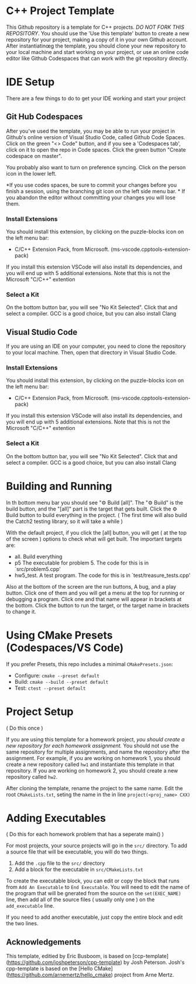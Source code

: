 # C++ Project Template

This Github repository is a template for C++ projects. *DO NOT FORK THIS
REPOSITORY*. You should use the 'Use this template' button to create a new
repository for your project, making a copy of it in your own Github account.
After instantiatinœg the template, you should clone your new repository to your
local machine and start working on your project, or use an online code editor like Github Codespaces that can work with the git repository directly. 


# IDE Setup

There are a few things to do to get your IDE working and start your project 

## Git Hub Codespaces 

After you've used the template, you may be able to run your project in
Github's online version of Visual Studio Code, called Github Code Spaces. Click
on the green "<> Code" button, and if you see a 'Codespaces tab', click on it to
open the repo in Code spaces. Click the green button "Create codespace on
master".

You probably also want to turn on preference syncing. Click on the person icon
in the lower left.

*If you use codes spaces, be sure to commit your changes before you finish a
session, using the branching git icon on the left side menu bar. * If you
abandon the editor without committing your changes you will lose them.


### Install Extensions

You should install this extension, by clicking on the puzzle-blocks icon on the left menu bar:

* C/C++ Extension Pack, from Microsoft. (ms-vscode.cpptools-extension-pack)

If you install this extension VSCode will also install its
dependencies, and you will end up with 5 additional extensions. Note that this is not the Microsoft "C/C++" extention

### Select a Kit

On the bottom button bar, you will see "No Kit Selected". Click that and select
a compiler. GCC is a good choice, but you can also install Clang

## Visual Studio Code

If you are using an IDE on your computer, you need to clone the repository to
your local machine. Then, open that directory in Visual Studio Code. 

### Install Extensions

You should install this extension, by clicking on the puzzle-blocks icon on the left menu bar:

* C/C++ Extension Pack, from Microsoft. (ms-vscode.cpptools-extension-pack)

If you install this extension VSCode will also install its dependencies, and
you will end up with 5 additional extensions. Note that this is not the
Microsoft "C/C++" extention

### Select a Kit

On the bottom button bar, you will see "No Kit Selected". Click that and select
a compiler. GCC is a good choice, but you can also install Clang

# Building and Running


In th bottom menu bar you should see "⚙ Build [all]". The "⚙ Build" is the build
button, and the "[all]" part is the target that gets built. Click the ⚙ Build
button to build everything in the project. ( The first time will also build the
Catch2 testing library, so it will take a while ) 

With the default project, if you click the [all] button, you will get ( at the
top of the screen ) options to check what will get built. The important targets
are: 

* all. Build everything
* p5 The executable for problem 5. The code for this is in `src/problem5.cpp'
* hw5_test. A test program. The code for this is in `test/treasure_tests.cpp'


Also at the bottom of the screen are the run buttons, A bug, and a play button.
Click one of them and you will get a menu at the top for running or debugging a
program. Click one and that name will appear in brackets at the bottom. Click
the button to run the target, or the target name in brackets to change it. 

# Using CMake Presets (Codespaces/VS Code)

If you prefer Presets, this repo includes a minimal `CMakePresets.json`:

- Configure: `cmake --preset default`
- Build: `cmake --build --preset default`
- Test: `ctest --preset default`

# Project Setup 

( Do this once ) 

If you are using this template for a homework project, *you should create a new
repository for each homework assignment.* You should not use the same
repository for multiple assignments, and name the repository after the
assignment. For example, if you are working on homework 1, you should create a
new repository called `hw1` and instantiate this template in that repository.
If you are working on homework 2, you should create a new repository called
`hw2`.

After cloning the template, rename the project to the same name. Edit the root
`CMakeLists.txt`, seting the name in the in line ``project(<proj_name> CXX)``

# Adding Executables 

( Do this for each homework problem that has a seperate main() )

For most projects, your source projects will go in the ``src/`` directory. To
add a source file that will be executable, you will do two things. 

1. Add the ``.cpp`` file to the ``src/`` directory
2. Add a block for the executable in ``src/CMakeLists.txt``

To create the executable block, you can edit or copy the block that runs from
``Add An Executable`` to ``End Executable``. You will need to edit the name of
the program that will be gnerated from the source on the ``set(EXEC_NAME) ``
line, then add all of the source files ( usually only one ) on the
``add_executable`` line. 

If you need to add another executable, just copy the entire block and edit the
two lines. 


## Acknowledgements

This template, editied by Eric Busboom, is based on [ccp-template]
(https://github.com/joshpeterson/cpp-template) by Josh Peterson. Josh's
cpp-template is based on the [Hello CMake]
(https://github.com/arnemertz/hello_cmake) project from Arne Mertz.
